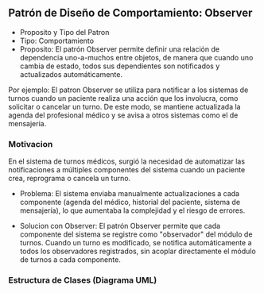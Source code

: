 ## Patrón de Diseño de Comportamiento: Observer
- Proposito y Tipo del Patron
- Tipo: Comportamiento
- Proposito:
El patrón Observer permite definir una relación de dependencia uno-a-muchos entre objetos, de manera que cuando uno cambia de estado, todos sus dependientes son notificados y actualizados automáticamente.

Por ejemplo:
El patron Observer se utiliza para notificar a los sistemas de turnos cuando un paciente realiza una acción que los involucra, como solicitar o cancelar un turno. De este modo, se mantiene actualizada la agenda del profesional médico y se avisa a otros sistemas como el de mensajeria.

### Motivacion
En el sistema de turnos médicos, surgió la necesidad de automatizar las notificaciones a múltiples componentes del sistema cuando un paciente crea, reprograma o cancela un turno.

- Problema:
El sistema enviaba manualmente actualizaciones a cada componente (agenda del médico, historial del paciente, sistema de mensajería), lo que aumentaba la complejidad y el riesgo de errores.

- Solucion con Observer:
El patrón Observer permite que cada componente del sistema se registre como "observador" del módulo de turnos. Cuando un turno es modificado, se notifica automáticamente a todos los observadores registrados, sin acoplar directamente el módulo de turnos a cada componente.

### Estructura de Clases (Diagrama UML)
